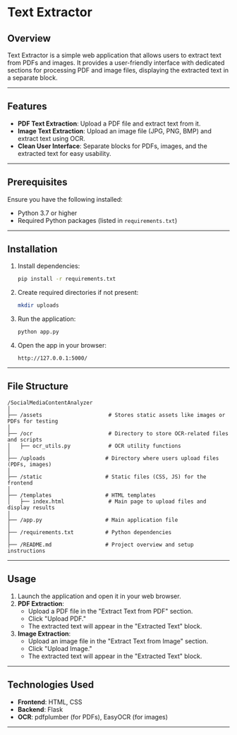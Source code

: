 # Text Extractor

## Overview
Text Extractor is a simple web application that allows users to extract text from PDFs and images. It provides a user-friendly interface with dedicated sections for processing PDF and image files, displaying the extracted text in a separate block.

---

## Features
- **PDF Text Extraction**: Upload a PDF file and extract text from it.
- **Image Text Extraction**: Upload an image file (JPG, PNG, BMP) and extract text using OCR.
- **Clean User Interface**: Separate blocks for PDFs, images, and the extracted text for easy usability.

---

## Prerequisites
Ensure you have the following installed:
- Python 3.7 or higher
- Required Python packages (listed in `requirements.txt`)

---

## Installation

1. Install dependencies:
   ```bash
   pip install -r requirements.txt
   ```

2. Create required directories if not present:
   ```bash
   mkdir uploads
   ```

3. Run the application:
   ```bash
   python app.py
   ```

4. Open the app in your browser:
   ```
   http://127.0.0.1:5000/
   ```

---

## File Structure
```
/SocialMediaContentAnalyzer
│
├── /assets                     # Stores static assets like images or PDFs for testing
│
├── /ocr                        # Directory to store OCR-related files and scripts
│   ├── ocr_utils.py            # OCR utility functions
│
├── /uploads                   # Directory where users upload files (PDFs, images)
│
├── /static                    # Static files (CSS, JS) for the frontend
│
├── /templates                 # HTML templates
│   ├── index.html              # Main page to upload files and display results
│
├── /app.py                    # Main application file
│
├── /requirements.txt          # Python dependencies
│
├── /README.md                 # Project overview and setup instructions
```

---

## Usage
1. Launch the application and open it in your web browser.
2. **PDF Extraction**:
   - Upload a PDF file in the "Extract Text from PDF" section.
   - Click "Upload PDF."
   - The extracted text will appear in the "Extracted Text" block.
3. **Image Extraction**:
   - Upload an image file in the "Extract Text from Image" section.
   - Click "Upload Image."
   - The extracted text will appear in the "Extracted Text" block.

---

## Technologies Used
- **Frontend**: HTML, CSS
- **Backend**: Flask
- **OCR**: pdfplumber (for PDFs), EasyOCR (for images)

---



